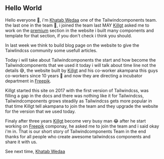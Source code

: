 ## Hello World

Hello everyone 👋, i'm [Khatab Wedaa](https://twitter.com/khatabwedaa) one of the Tailwindcomponents team. the last one in the team 🤠, i joined the team last MAY [Killgt](https://twitter.com/killgt) asked me to work on the [premium](https://tailwindcomponents.com/premium) section in the website i built many components and template for that section, if you don't check i think you should.

In last week we think to build blog page on the website to give the Taiwlindcss community some usefull articles.

Today i will take about Tailwindcomponents the start and how become the Tailwindcomponents that we used it today i will talk about time line not the details 😅, the website built by [Killgt](https://twitter.com/killgt) and his co-worker akampana this guys co-workers since 10 years 🤯 and now they are directing a incubator department in [Freepik](https://www.freepik.com/).

Killgt started this site on 2017 with the first version of Tailwindcss, was filling a gap in the docs and there was nothing like it for Tailwindcss, Tailwindcomponents grows steadily as Tailwindcss gets more popular in that time Killgt tell akampana to join the team and they upgrade the website for the version that we used today.

Finaly after three years [Killgt](https://twitter.com/killgt) become very busy man 😂 after he start working on [Freepik](https://www.freepik.com/) componay, he asked me to join the team and i said okay i'm in. That is our short story of Tailwindcomponents Team in the end thanks for all people who create awesome tailwindcss components and share it with us.

See next time, [Khatab Wedaa](https://twitter.com/khatabwedaa)



